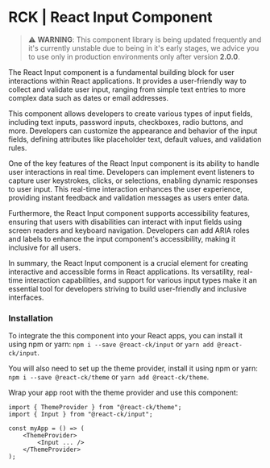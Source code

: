 # RCK | React Input Component

> :warning: **WARNING**: This component library is being updated frequently and it's currently unstable due to being in it's early stages, we advice you to use only in production environments only after version **2.0.0**.

The React Input component is a fundamental building block for user interactions within React applications. It provides a user-friendly way to collect and validate user input, ranging from simple text entries to more complex data such as dates or email addresses.

This component allows developers to create various types of input fields, including text inputs, password inputs, checkboxes, radio buttons, and more. Developers can customize the appearance and behavior of the input fields, defining attributes like placeholder text, default values, and validation rules.

One of the key features of the React Input component is its ability to handle user interactions in real time. Developers can implement event listeners to capture user keystrokes, clicks, or selections, enabling dynamic responses to user input. This real-time interaction enhances the user experience, providing instant feedback and validation messages as users enter data.

Furthermore, the React Input component supports accessibility features, ensuring that users with disabilities can interact with input fields using screen readers and keyboard navigation. Developers can add ARIA roles and labels to enhance the input component's accessibility, making it inclusive for all users.

In summary, the React Input component is a crucial element for creating interactive and accessible forms in React applications. Its versatility, real-time interaction capabilities, and support for various input types make it an essential tool for developers striving to build user-friendly and inclusive interfaces.

### Installation 

To integrate the this component into your React apps, you can install it using npm or yarn: `npm i --save @react-ck/input` or `yarn add @react-ck/input`.

You will also need to set up the theme provider, install it using npm or yarn: `npm i --save @react-ck/theme` or `yarn add @react-ck/theme`.

Wrap your app root with the theme provider and use this component:

```tsx
import { ThemeProvider } from "@react-ck/theme";
import { Input } from "@react-ck/input";

const myApp = () => (
    <ThemeProvider>
        <Input ... />
    </ThemeProvider>
);
```
